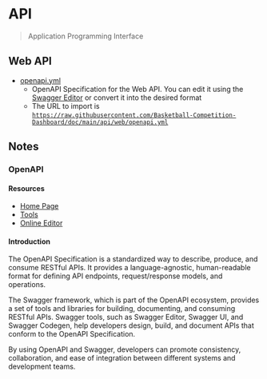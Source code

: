 # API

> Application Programming Interface

## Web API

- [openapi.yml](./web/openapi.yml)
    - OpenAPI Specification for the Web API. You can edit it using the [Swagger Editor](https://editor-next.swagger.io/) or convert it into the desired format
    - The URL to import is [`https://raw.githubusercontent.com/Basketball-Competition-Dashboard/doc/main/api/web/openapi.yml`](https://raw.githubusercontent.com/Basketball-Competition-Dashboard/doc/main/api/web/openapi.yml)

## Notes

### OpenAPI

#### Resources

- [Home Page](https://swagger.io/)
- [Tools](https://swagger.io/tools/)
- [Online Editor](https://editor-next.swagger.io/)

#### Introduction

The OpenAPI Specification is a standardized way to describe, produce, and consume RESTful APIs. It provides a language-agnostic, human-readable format for defining API endpoints, request/response models, and operations.

The Swagger framework, which is part of the OpenAPI ecosystem, provides a set of tools and libraries for building, documenting, and consuming RESTful APIs. Swagger tools, such as Swagger Editor, Swagger UI, and Swagger Codegen, help developers design, build, and document APIs that conform to the OpenAPI Specification.

By using OpenAPI and Swagger, developers can promote consistency, collaboration, and ease of integration between different systems and development teams.
